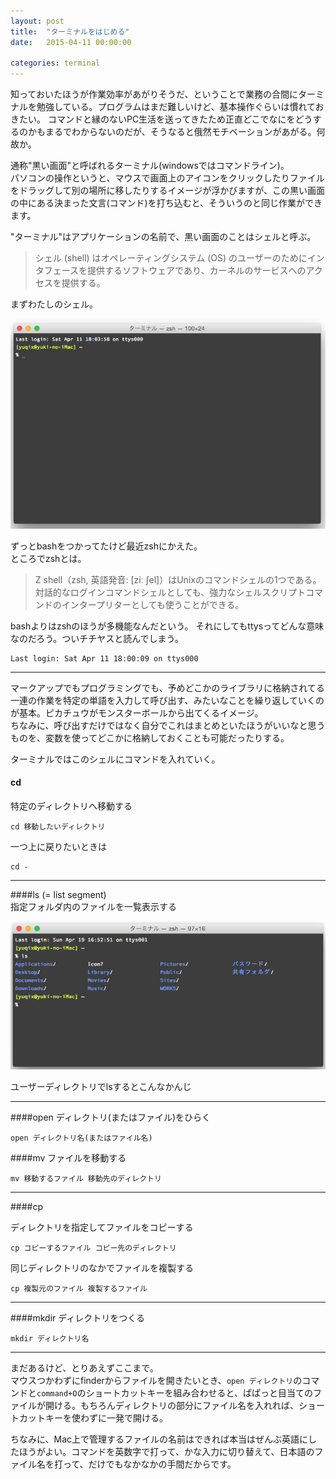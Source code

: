 ```yaml
---
layout: post
title:  "ターミナルをはじめる"
date:   2015-04-11 00:00:00

categories: terminal
---
```


知っておいたほうが作業効率があがりそうだ、ということで業務の合間にターミナルを勉強している。プログラムはまだ難しいけど、基本操作ぐらいは慣れておきたい。 
コマンドと縁のないPC生活を送ってきたため正直どこでなにをどうするのかもまるでわからないのだが、そうなると俄然モチベーションがあがる。何故か。  

通称"黒い画面"と呼ばれるターミナル(windowsではコマンドライン)。  
パソコンの操作というと、マウスで画面上のアイコンをクリックしたりファイルをドラッグして別の場所に移したりするイメージが浮かびますが、この黒い画面の中にある決まった文言(コマンド)を打ち込むと、そういうのと同じ作業ができます。  

"ターミナル"はアプリケーションの名前で、黒い画面のことはシェルと呼ぶ。
<blockquote>
シェル (shell) はオペレーティングシステム (OS) のユーザーのためにインタフェースを提供するソフトウェアであり、カーネルのサービスへのアクセスを提供する。
</blockquote>  

まずわたしのシェル。

![](/img/2015-04-11-terminal.png)

ずっとbashをつかってたけど最近zshにかえた。  
ところでzshとは。

<blockquote>
Z shell（zsh, 英語発音: [ziː ʃel]）はUnixのコマンドシェルの1つである。 
対話的なログインコマンドシェルとしても、強力なシェルスクリプトコマンドのインタープリターとしても使うことができる。
</blockquote>
bashよりはzshのほうが多機能なんだという。
それにしてもttysってどんな意味なのだろう。ついチチヤスと読んでしまう。

```
Last login: Sat Apr 11 18:00:09 on ttys000
```
---

マークアップでもプログラミングでも、予めどこかのライブラリに格納されてる一連の作業を特定の単語を入力して呼び出す、みたいなことを繰り返していくのが基本。ピカチュウがモンスターボールから出てくるイメージ。  
ちなみに、呼び出すだけではなく自分でこれはまとめといたほうがいいなと思うものを、変数を使ってどこかに格納しておくことも可能だったりする。


ターミナルではこのシェルにコマンドを入れていく。



#### cd
特定のディレクトリへ移動する

```
cd 移動したいディレクトリ
```

一つ上に戻りたいときは

```
cd -
```

---

####ls
(= list segment)  
指定フォルダ内のファイルを一覧表示する

 ![](/img/2015-04-11-terminal_2.png)

ユーザーディレクトリでlsするとこんなかんじ


---

####open
ディレクトリ(またはファイル)をひらく

```
open ディレクトリ名(またはファイル名)
```

####mv
ファイルを移動する

```
mv 移動するファイル 移動先のディレクトリ
```

---

####cp

ディレクトリを指定してファイルをコピーする

```
cp コピーするファイル コピー先のディレクトリ
```

同じディレクトリのなかでファイルを複製する

```
cp 複製元のファイル 複製するファイル
```

---

####mkdir
ディレクトリをつくる

```
mkdir ディレクトリ名
```

---

まだあるけど、とりあえずここまで。  
マウスつかわずにfinderからファイルを開きたいとき、```open ディレクトリ```のコマンドと```command+O```のショートカットキーを組み合わせると、ぱぱっと目当てのファイルが開ける。もちろんディレクトリの部分にファイル名を入れれば、ショートカットキーを使わずに一発で開ける。

ちなみに、Mac上で管理するファイルの名前はできれば本当はぜんぶ英語にしたほうがよい。コマンドを英数字で打って、かな入力に切り替えて、日本語のファイル名を打って、だけでもなかなかの手間だからです。



